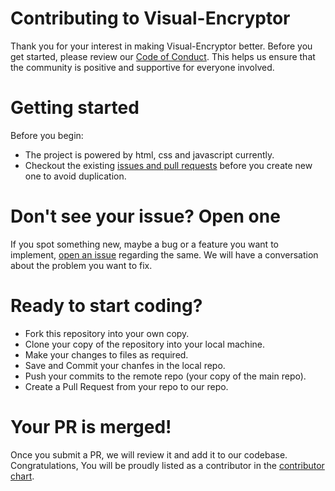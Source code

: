 # Contributing to Visual-Encryptor

Thank you for your interest in making Visual-Encryptor better. Before you get started, please review our [Code of Conduct](). This helps us ensure that the community is positive and supportive for everyone involved.

# Getting started

Before you begin:
* The project is powered by html, css and javascript currently.
* Checkout the existing [issues and pull requests](https://github.com/lugvitc/visual-encryptor/issues) before you create new one to avoid duplication.

# Don't see your issue? Open one

If you spot something new, maybe a bug or a feature you want to implement, [open an issue](https://github.com/lugvitc/visual-encryptor/issues/new) regarding the same. We will have a conversation about the problem you want to fix.

# Ready to start coding?

* Fork this repository into your own copy.
* Clone your copy of the repository into your local machine.
* Make your changes to files as required.
* Save and Commit your chanfes in the local repo.
* Push your commits to the remote repo (your copy of the main repo).
* Create a Pull Request from your repo to our repo.

# Your PR is merged!

Once you submit a PR, we will review it and add it to our codebase. Congratulations, You will be proudly listed as a contributor in the [contributor chart](https://github.com/lugvitc/visual-encryptor/graphs/contributors).
